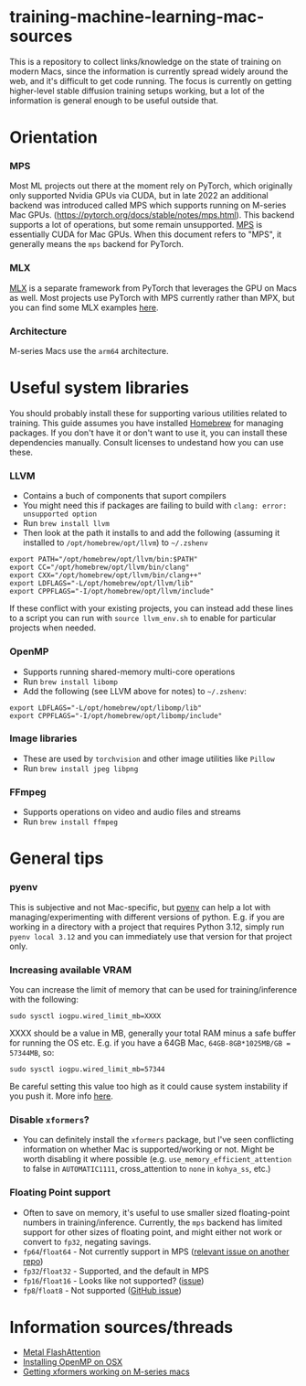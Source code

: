 # training-machine-learning-mac-sources
This is a repository to collect links/knowledge on the state of training on modern Macs, since the information is currently spread widely around the web, and it's difficult to get code running. The focus is currently on getting higher-level stable diffusion training setups working, but a lot of the information is general enough to be useful outside that.

# Orientation

### MPS
Most ML projects out there at the moment rely on PyTorch, which originally only supported Nvidia GPUs via CUDA, but in late 2022 an additional backend was introduced called MPS which supports running on M-series Mac GPUs. (https://pytorch.org/docs/stable/notes/mps.html). This backend supports a lot of operations, but some remain unsupported. [MPS](https://developer.apple.com/documentation/metalperformanceshaders) is essentially CUDA for Mac GPUs. When this document refers to "MPS", it generally means the `mps` backend for PyTorch.

### MLX
[MLX](https://github.com/ml-explore/mlx) is a separate framework from PyTorch that leverages the GPU on Macs as well. Most projects use PyTorch with MPS currently rather than MPX, but you can find some MLX examples [here](https://github.com/ml-explore/mlx-examples).

### Architecture
M-series Macs use the `arm64` architecture.

# Useful system libraries

You should probably install these for supporting various utilities related to training. This guide assumes you have installed [Homebrew](https://brew.sh/) for managing packages. If you don't have it or don't want to use it, you can install these dependencies manually. Consult licenses to undestand how you can use these.

### LLVM
- Contains a buch of components that suport compilers
- You might need this if packages are failing to build with `clang: error: unsupported option`
- Run `brew install llvm`
- Then look at the path it installs to and add the following (assuming it installed to `/opt/homebrew/opt/llvm`) to `~/.zshenv`
```
export PATH="/opt/homebrew/opt/llvm/bin:$PATH"
export CC="/opt/homebrew/opt/llvm/bin/clang"
export CXX="/opt/homebrew/opt/llvm/bin/clang++"
export LDFLAGS="-L/opt/homebrew/opt/llvm/lib"
export CPPFLAGS="-I/opt/homebrew/opt/llvm/include"
```

If these conflict with your existing projects, you can instead add these lines to a script you can run with `source llvm_env.sh` to enable for particular projects when needed.

### OpenMP
- Supports running shared-memory multi-core operations
- Run `brew install libomp`
- Add the following (see LLVM above for notes) to `~/.zshenv`:
```
export LDFLAGS="-L/opt/homebrew/opt/libomp/lib"
export CPPFLAGS="-I/opt/homebrew/opt/libomp/include"
```

### Image libraries
- These are used by `torchvision` and other image utilities like `Pillow`
- Run `brew install jpeg libpng`

### FFmpeg
- Supports operations on video and audio files and streams
- Run `brew install ffmpeg`

# General tips

### pyenv
This is subjective and not Mac-specific, but [pyenv](https://github.com/pyenv/pyenv) can help a lot with managing/experimenting with different versions of python. E.g. if you are working in a directory with a project that requires Python 3.12, simply run `pyenv local 3.12` and you can immediately use that version for that project only.

### Increasing available VRAM
You can increase the limit of memory that can be used for training/inference with the following:
```
sudo sysctl iogpu.wired_limit_mb=XXXX
```
XXXX should be a value in MB, generally your total RAM minus a safe buffer for running the OS etc. E.g. if you have a 64GB Mac, `64GB-8GB*1025MB/GB = 57344MB`, so:
```
sudo sysctl iogpu.wired_limit_mb=57344
```
Be careful setting this value too high as it could cause system instability if you push it.  More info [here](https://www.reddit.com/r/LocalLLaMA/comments/186phti/m1m2m3_increase_vram_allocation_with_sudo_sysctl/).

### Disable `xformers`?
- You can definitely install the `xformers` package, but I've seen conflicting information on whether Mac is supported/working or not. Might be worth disabling it where possible (e.g. `use_memory_efficient_attention` to false in `AUTOMATIC1111`, cross_attention to `none` in `kohya_ss`, etc.)

### Floating Point support
- Often to save on memory, it's useful to use smaller sized floating-point numbers in training/inference. Currently, the `mps` backend has limited support for other sizes of floating point, and might either not work or convert to `fp32`, negating savings.
- `fp64`/`float64` -  Not currently support in MPS ([relevant issue on another repo](https://github.com/huggingface/transformers/issues/28334))
- `fp32`/`float32` - Supported, and the default in MPS
- `fp16`/`float16` - Looks like not supported? ([issue](https://github.com/pytorch/pytorch/issues/96113))
- `fp8`/`float8` - Not supported ([GitHub issue](https://github.com/pytorch/pytorch/issues/132624))



# Information sources/threads
- [Metal FlashAttention](https://github.com/philipturner/metal-flash-attention)
- [Installing OpenMP on OSX](https://gist.github.com/ijleesw/4f863543a50294e3ba54acf588a4a421)
- [Getting xformers working on M-series macs](https://github.com/AUTOMATIC1111/stable-diffusion-webui/discussions/8188)
